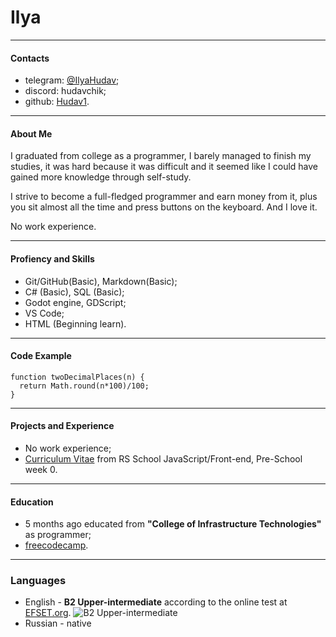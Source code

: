 # Ilya

---

#### Contacts

- telegram: [@IlyaHudav](https://t.me/IlyaHudav);
- discord: hudavchik;
- github: [Hudav1](https://github.com/Hudav1).

---

#### About Me

I graduated from college as a programmer, I barely managed to finish my studies, it was hard because it was difficult and it seemed like I could have gained more knowledge through self-study.

I strive to become a full-fledged programmer and earn money from it, plus you sit almost all the time and press buttons on the keyboard. And I love it.

No work experience.

---

#### Profiency and Skills

- Git/GitHub(Basic), Markdown(Basic);
- C# (Basic), SQL (Basic);
- Godot engine, GDScript;
- VS Code;
- HTML (Beginning learn).

---

#### Code Example

```
function twoDecimalPlaces(n) {
  return Math.round(n*100)/100;
}
```

---

#### Projects and Experience

- No work experience;
- [Curriculum Vitae](https://github.com/Hudav1/CV) from RS School JavaScript/Front-end, Pre-School week 0.

---

#### Education

- 5 months ago educated from **"College of Infrastructure Technologies"** as programmer;
- [freecodecamp](https://www.freecodecamp.org).

---

### Languages

- English - **B2 Upper-intermediate** according to the online test at [EFSET.org](https://www.efset.org).
  ![B2 Upper-intermediate](/123/EFSET%20B2.jpg)
- Russian - native
